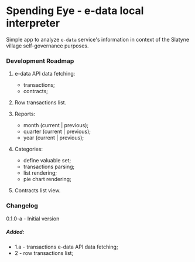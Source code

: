# Spending Eye - e-data local interpreter

Simple app to analyze `e-data` service's information in context of the Slatyne village self-governance purposes.

### Development Roadmap

1) e-data API data fetching:
    - transactions;
    - contracts;
 
2) Row transactions list.

3) Reports:
    - month (current | previous);
    - quarter (current | previous);
    - year (current | previous);
 
4) Categories:
    - define valuable set;
    - transactions parsing;
    - list rendering;
    - pie chart rendering;

5) Contracts list view.

### Changelog

0.1.0-a - Initial version

##### Added:

- 1.a - transactions e-data API data fetching;
- 2 - row transactions list;